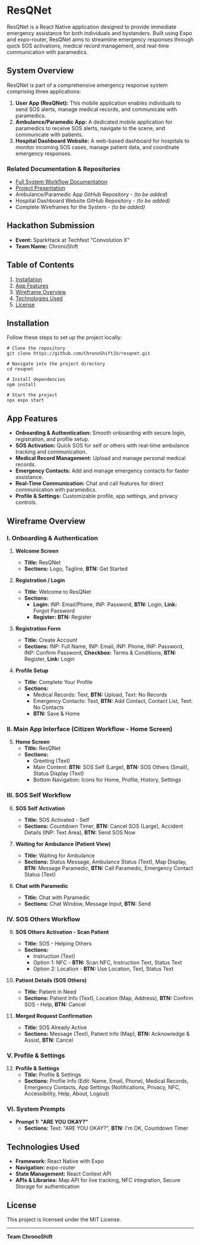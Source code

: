# ResQNet

ResQNet is a React Native application designed to provide immediate emergency assistance for both individuals and bystanders. Built using Expo and expo-router, ResQNet aims to streamline emergency responses through quick SOS activations, medical record management, and real-time communication with paramedics.

## System Overview

ResQNet is part of a comprehensive emergency response system comprising three applications:

1. **User App (ResQNet):** This mobile application enables individuals to send SOS alerts, manage medical records, and communicate with paramedics.
2. **Ambulance/Paramedic App:** A dedicated mobile application for paramedics to receive SOS alerts, navigate to the scene, and communicate with patients.
3. **Hospital Dashboard Website:** A web-based dashboard for hospitals to monitor incoming SOS cases, manage patient data, and coordinate emergency responses.

### Related Documentation & Repositories

- [Full System Workflow Documentation](https://drive.google.com/file/d/1DJB59ix9WUSUfab-ajpdImURwLWaTkiy/view)
- [Project Presentation](https://drive.google.com/drive/folders/1raMnEMOWAjBdKV_Pe71hgRez13r0FOgT)
- Ambulance/Paramedic App GitHub Repository - _(to be added)_
- Hospital Dashboard Website GitHub Repository - _(to be added)_
- Complete Wireframes for the System - _(to be added)_

## Hackathon Submission
- **Event:** SparkHack at Techfest "Convolution X"
- **Team Name:** ChronoShift

## Table of Contents
1. [Installation](#installation)
2. [App Features](#app-features)
3. [Wireframe Overview](#wireframe-overview)
4. [Technologies Used](#technologies-used)
5. [License](#license)

## Installation

Follow these steps to set up the project locally:

```console
# Clone the repository
git clone https://github.com/ChronoShiftJU/resqnet.git

# Navigate into the project directory
cd resqnet

# Install dependencies
npm install

# Start the project
npx expo start
```

## App Features

- **Onboarding & Authentication:** Smooth onboarding with secure login, registration, and profile setup.
- **SOS Activation:** Quick SOS for self or others with real-time ambulance tracking and communication.
- **Medical Record Management:** Upload and manage personal medical records.
- **Emergency Contacts:** Add and manage emergency contacts for faster assistance.
- **Real-Time Communication:** Chat and call features for direct communication with paramedics.
- **Profile & Settings:** Customizable profile, app settings, and privacy controls.

## Wireframe Overview

### I. Onboarding & Authentication

1. **Welcome Screen**  
   - **Title:** ResQNet  
   - **Sections:** Logo, Tagline, **BTN:** Get Started

2. **Registration / Login**  
   - **Title:** Welcome to ResQNet  
   - **Sections:**  
     - **Login:** INP: Email/Phone, INP: Password, **BTN:** Login, **Link:** Forgot Password  
     - **Register:** **BTN:** Register

3. **Registration Form**  
   - **Title:** Create Account  
   - **Sections:** INP: Full Name, INP: Email, INP: Phone, INP: Password, INP: Confirm Password, **Checkbox:** Terms & Conditions, **BTN:** Register, **Link:** Login

4. **Profile Setup**  
   - **Title:** Complete Your Profile  
   - **Sections:**  
     - Medical Records: Text, **BTN:** Upload, Text: No Records  
     - Emergency Contacts: Text, **BTN:** Add Contact, Contact List, Text: No Contacts  
     - **BTN:** Save & Home

### II. Main App Interface (Citizen Workflow - Home Screen)

5. **Home Screen**  
   - **Title:** ResQNet  
   - **Sections:**  
     - Greeting (Text)  
     - Main Content: **BTN:** SOS Self (Large), **BTN:** SOS Others (Small), Status Display (Text)  
     - Bottom Navigation: Icons for Home, Profile, History, Settings

### III. SOS Self Workflow

6. **SOS Self Activation**  
   - **Title:** SOS Activated - Self  
   - **Sections:** Countdown Timer, **BTN:** Cancel SOS (Large), Accident Details (INP: Text Area), **BTN:** Send SOS Now

7. **Waiting for Ambulance (Patient View)**  
   - **Title:** Waiting for Ambulance  
   - **Sections:** Status Message, Ambulance Status (Text), Map Display, **BTN:** Message Paramedic, **BTN:** Call Paramedic, Emergency Contact Status (Text)

8. **Chat with Paramedic**  
   - **Title:** Chat with Paramedic  
   - **Sections:** Chat Window, Message Input, **BTN:** Send

### IV. SOS Others Workflow

9. **SOS Others Activation - Scan Patient**  
   - **Title:** SOS - Helping Others  
   - **Sections:**  
     - Instruction (Text)  
     - Option 1: NFC - **BTN:** Scan NFC, Instruction Text, Status Text  
     - Option 2: Location - **BTN:** Use Location, Text, Status Text

10. **Patient Details (SOS Others)**  
    - **Title:** Patient in Need  
    - **Sections:** Patient Info (Text), Location (Map, Address), **BTN:** Confirm SOS - Help, **BTN:** Cancel

11. **Merged Request Confirmation**  
    - **Title:** SOS Already Active  
    - **Sections:** Message (Text), Patient Info (Map), **BTN:** Acknowledge & Assist, **BTN:** Cancel

### V. Profile & Settings

12. **Profile & Settings**  
    - **Title:** Profile & Settings  
    - **Sections:** Profile Info (Edit: Name, Email, Phone), Medical Records, Emergency Contacts, App Settings (Notifications, Privacy, NFC, Accessibility, Help, About, Logout)

### VI. System Prompts

- **Prompt 1: "ARE YOU OKAY?"**  
  - **Sections:** Text: "ARE YOU OKAY?", **BTN:** I'm OK, Countdown Timer

## Technologies Used

- **Framework:** React Native with Expo
- **Navigation:** expo-router
- **State Management:** React Context API
- **APIs & Libraries:** Map API for live tracking, NFC integration, Secure Storage for authentication

## License

This project is licensed under the MIT License.

---

**Team ChronoShift**

